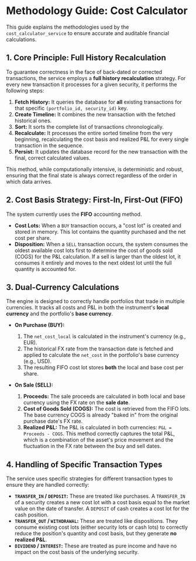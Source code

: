 # Methodology Guide: Cost Calculator

This guide explains the methodologies used by the `cost_calculator_service` to ensure accurate and auditable financial calculations.

## 1. Core Principle: Full History Recalculation

To guarantee correctness in the face of back-dated or corrected transactions, the service employs a **full history recalculation** strategy. For every new transaction it processes for a given security, it performs the following steps:

1.  **Fetch History:** It queries the database for **all** existing transactions for that specific `(portfolio_id, security_id)` key.
2.  **Create Timeline:** It combines the new transaction with the fetched historical ones.
3.  **Sort:** It sorts the complete list of transactions chronologically.
4.  **Recalculate:** It processes the entire sorted timeline from the very beginning, recalculating the cost basis and realized P&L for every single transaction in the sequence.
5.  **Persist:** It updates the database record for the new transaction with the final, correct calculated values.

This method, while computationally intensive, is deterministic and robust, ensuring that the final state is always correct regardless of the order in which data arrives.

## 2. Cost Basis Strategy: First-In, First-Out (FIFO)

The system currently uses the **FIFO** accounting method.

* **Cost Lots:** When a `BUY` transaction occurs, a "cost lot" is created and stored in memory. This lot contains the quantity purchased and the net cost per share.
* **Disposition:** When a `SELL` transaction occurs, the system consumes the oldest available cost lots first to determine the cost of goods sold (COGS) for the P&L calculation. If a sell is larger than the oldest lot, it consumes it entirely and moves to the next oldest lot until the full quantity is accounted for.

## 3. Dual-Currency Calculations

The engine is designed to correctly handle portfolios that trade in multiple currencies. It tracks all costs and P&L in both the instrument's **local currency** and the portfolio's **base currency**.

* **On Purchase (BUY):**
    1.  The `net_cost_local` is calculated in the instrument's currency (e.g., EUR).
    2.  The historical FX rate from the transaction date is fetched and applied to calculate the `net_cost` in the portfolio's base currency (e.g., USD).
    3.  The resulting FIFO cost lot stores **both** the local and base cost per share.

* **On Sale (SELL):**
    1.  **Proceeds:** The sale proceeds are calculated in both local and base currency using the FX rate on the **sale date**.
    2.  **Cost of Goods Sold (COGS):** The cost is retrieved from the FIFO lots. The base currency COGS is already "baked in" from the original purchase date's FX rate.
    3.  **Realized P&L:** The P&L is calculated in both currencies: `P&L = Proceeds - COGS`. This method correctly captures the total P&L, which is a combination of the asset's price movement and the fluctuation in the FX rate between the buy and sell dates.

## 4. Handling of Specific Transaction Types

The service uses specific strategies for different transaction types to ensure they are handled correctly:

* **`TRANSFER_IN` / `DEPOSIT`:** These are treated like purchases. A `TRANSFER_IN` of a security creates a new cost lot with a cost basis equal to the market value on the date of transfer. A `DEPOSIT` of cash creates a cost lot for the cash position.
* **`TRANSFER_OUT` / `WITHDRAWAL`:** These are treated like dispositions. They consume existing cost lots (either security lots or cash lots) to correctly reduce the position's quantity and cost basis, but they generate **no realized P&L**.
* **`DIVIDEND` / `INTEREST`:** These are treated as pure income and have no impact on the cost basis of the underlying security.